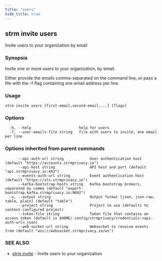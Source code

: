 ```yaml
---
title: "users"
hide_title: true
---
```

## strm invite users

Invite users to your organization by email

### Synopsis

Invite one or more users to your organization, by email.

Either provide the emails comma-separated on the command line, or pass a file
with the -f flag containing one email address per line.

### Usage

```
strm invite users [first-email,second-email,...] [flags]
```

### Options

```
  -h, --help                      help for users
  -f, --user-emails-file string   file with users to invite, one email per line
```

### Options inherited from parent commands

```
      --api-auth-url string            User authentication host (default "https://accounts.strmprivacy.io")
      --api-host string                API host and port (default "api.strmprivacy.io:443")
      --events-auth-url string         Event authentication host (default "https://sts.strmprivacy.io")
      --kafka-bootstrap-hosts string   Kafka bootstrap brokers, separated by comma (default "export-bootstrap.kafka.strmprivacy.io:9092")
  -o, --output string                  Output format [json, json-raw, table, plain] (default "table")
      --project string                 Project to use (defaults to context-configured project)
      --token-file string              Token file that contains an access token (default is $HOME/.config/strmprivacy/credentials-<api-auth-url>.json)
      --web-socket-url string          Websocket to receive events from (default "wss://websocket.strmprivacy.io/ws")
```

### SEE ALSO

* [strm invite](/04-reference/01-cli-reference/strm/invite/index.md)	 - Invite users to your organization


